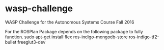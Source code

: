 # wasp-challenge
WASP Challenge for the Autonomous Systems Course Fall 2016

For the ROSPlan Package depends on the following package to fully function.
sudo apt-get install flex ros-indigo-mongodb-store ros-indigo-tf2-bullet freeglut3-dev


